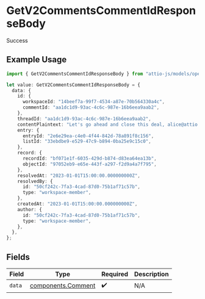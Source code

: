 # GetV2CommentsCommentIdResponseBody

Success

## Example Usage

```typescript
import { GetV2CommentsCommentIdResponseBody } from "attio-js/models/operations";

let value: GetV2CommentsCommentIdResponseBody = {
  data: {
    id: {
      workspaceId: "14beef7a-99f7-4534-a87e-70b564330a4c",
      commentId: "aa1dc1d9-93ac-4c6c-987e-16b6eea9aab2",
    },
    threadId: "aa1dc1d9-93ac-4c6c-987e-16b6eea9aab2",
    contentPlaintext: "Let's go ahead and close this deal, alice@attio.com.",
    entry: {
      entryId: "2e6e29ea-c4e0-4f44-842d-78a891f8c156",
      listId: "33ebdbe9-e529-47c9-b894-0ba25e9c15c0",
    },
    record: {
      recordId: "bf071e1f-6035-429d-b874-d83ea64ea13b",
      objectId: "97052eb9-e65e-443f-a297-f2d9a4a7f795",
    },
    resolvedAt: "2023-01-01T15:00:00.000000000Z",
    resolvedBy: {
      id: "50cf242c-7fa3-4cad-87d0-75b1af71c57b",
      type: "workspace-member",
    },
    createdAt: "2023-01-01T15:00:00.000000000Z",
    author: {
      id: "50cf242c-7fa3-4cad-87d0-75b1af71c57b",
      type: "workspace-member",
    },
  },
};
```

## Fields

| Field                                                    | Type                                                     | Required                                                 | Description                                              |
| -------------------------------------------------------- | -------------------------------------------------------- | -------------------------------------------------------- | -------------------------------------------------------- |
| `data`                                                   | [components.Comment](../../models/components/comment.md) | :heavy_check_mark:                                       | N/A                                                      |